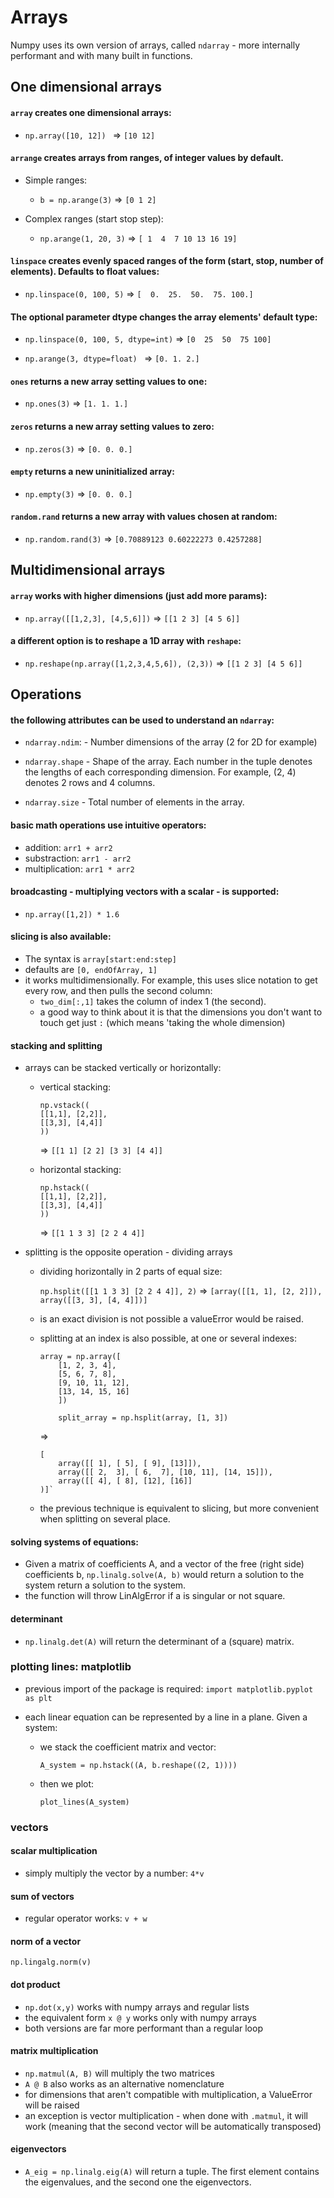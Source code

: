 # Arrays

Numpy uses its own version of arrays, called `ndarray` - more internally performant and with many built in functions.

## One dimensional arrays

#### `array` creates one dimensional arrays:

- `np.array([10, 12]) ` => `[10 12]`

#### `arrange` creates arrays from ranges, of integer values by default.

- Simple ranges:

  - `b = np.arange(3)` => `[0 1 2]`

- Complex ranges (start stop step):

  - `np.arange(1, 20, 3)` => `[ 1  4  7 10 13 16 19]`

#### `linspace` creates evenly spaced ranges of the form (start, stop, number of elements). Defaults to float values:

- `np.linspace(0, 100, 5)` => `[  0.  25.  50.  75. 100.]`

#### The optional parameter dtype changes the array elements' default type:

- `np.linspace(0, 100, 5, dtype=int)` => `[0  25  50  75 100]`

- `np.arange(3, dtype=float) ` => `[0. 1. 2.]`

#### `ones` returns a new array setting values to one:

- `np.ones(3)` => `[1. 1. 1.]`

#### `zeros` returns a new array setting values to zero:

- `np.zeros(3)` => `[0. 0. 0.]`

#### `empty` returns a new uninitialized array:

- `np.empty(3)` => `[0. 0. 0.]`

#### `random.rand` returns a new array with values chosen at random:

- `np.random.rand(3)` => `[0.70889123 0.60222273 0.4257288]`

## Multidimensional arrays

#### `array` works with higher dimensions (just add more params):

- `np.array([[1,2,3], [4,5,6]])` => `[[1 2 3]
[4 5 6]]`

#### a different option is to reshape a 1D array with `reshape`:

- `np.reshape(np.array([1,2,3,4,5,6]), (2,3))` => `[[1 2 3]
[4 5 6]]`

## Operations

#### the following attributes can be used to understand an `ndarray`:

- `ndarray.ndim`: - Number dimensions of the array (2 for 2D for example)
- `ndarray.shape` - Shape of the array. Each number in the tuple denotes the lengths of each corresponding dimension. For example, (2, 4) denotes 2 rows and 4 columns.

- `ndarray.size` - Total number of elements in the array.

#### basic math operations use intuitive operators:

- addition: `arr1 + arr2`
- substraction: `arr1 - arr2`
- multiplication: `arr1 * arr2`

#### broadcasting - multiplying vectors with a scalar - is supported:

- `np.array([1,2]) * 1.6`

#### slicing is also available:

- The syntax is `array[start:end:step]`
- defaults are `[0, endOfArray, 1]`
- it works multidimensionally. For example, this uses slice notation to get every row, and then pulls the second column:
  - `two_dim[:,1]` takes the column of index 1 (the second).
  - a good way to think about it is that the dimensions you don't want to touch get just `:` (which means 'taking the whole dimension)

#### stacking and splitting

- arrays can be stacked vertically or horizontally:

  - vertical stacking:

    ```
    np.vstack((
    [[1,1], [2,2]],
    [[3,3], [4,4]]
    ))
    ```

    => `[[1 1] [2 2] [3 3] [4 4]]`

  - horizontal stacking:

    ```
    np.hstack((
    [[1,1], [2,2]],
    [[3,3], [4,4]]
    ))
    ```

    => `[[1 1 3 3] [2 2 4 4]]`

- splitting is the opposite operation - dividing arrays

  - dividing horizontally in 2 parts of equal size:

    `np.hsplit([[1 1 3 3] [2 2 4 4]], 2)` => `[array([[1, 1], [2, 2]]), array([[3, 3], [4, 4]])]`

  - is an exact division is not possible a valueError would be raised.
  - splitting at an index is also possible, at one or several indexes:

    ```
    array = np.array([
        [1, 2, 3, 4],
        [5, 6, 7, 8],
        [9, 10, 11, 12],
        [13, 14, 15, 16]
        ])

        split_array = np.hsplit(array, [1, 3])
    ```

    =>

    ```
    [
        array([[ 1], [ 5], [ 9], [13]]),
        array([[ 2,  3], [ 6,  7], [10, 11], [14, 15]]),
        array([[ 4], [ 8], [12], [16]]
    )]`
    ```

  - the previous technique is equivalent to slicing, but more convenient when splitting on several place.

#### solving systems of equations:

- Given a matrix of coefficients A, and a vector of the free (right side) coefficients b, `np.linalg.solve(A, b)` would return a solution to the system return a solution to the system.
- the function will throw LinAlgError if a is singular or not square.

#### determinant

- `np.linalg.det(A)` will return the determinant of a (square) matrix.

### plotting lines: matplotlib

- previous import of the package is required:
  `import matplotlib.pyplot as plt `
- each linear equation can be represented by a line in a plane. Given a system:

  - we stack the coefficient matrix and vector:

    `A_system = np.hstack((A, b.reshape((2, 1))))`

  - then we plot:

    `plot_lines(A_system)`

### vectors

#### scalar multiplication

- simply multiply the vector by a number: `4*v`

#### sum of vectors

- regular operator works: `v + w`

#### norm of a vector

`np.lingalg.norm(v)`

#### dot product

- `np.dot(x,y)` works with numpy arrays and regular lists
- the equivalent form `x @ y` works only with numpy arrays
- both versions are far more performant than a regular loop

#### matrix multiplication

- `np.matmul(A, B)` will multiply the two matrices
- `A @ B` also works as an alternative nomenclature
- for dimensions that aren't compatible with multiplication, a ValueError will be raised
- an exception is vector multiplication - when done with `.matmul`, it will work (meaning that the second vector will be automatically transposed)

#### eigenvectors

- `A_eig = np.linalg.eig(A)` will return a tuple. The first element contains the eigenvalues, and the second one the eigenvectors.
